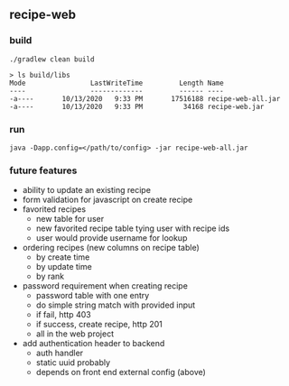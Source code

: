 ## recipe-web

### build
```
./gradlew clean build

> ls build/libs
Mode                LastWriteTime         Length Name
----                -------------         ------ ----
-a----       10/13/2020   9:33 PM       17516188 recipe-web-all.jar
-a----       10/13/2020   9:33 PM          34168 recipe-web.jar
```

### run
```
java -Dapp.config=</path/to/config> -jar recipe-web-all.jar
```

### future features
* ability to update an existing recipe
* form validation for javascript on create recipe
* favorited recipes
    * new table for user
    * new favorited recipe table tying user with recipe ids
    * user would provide username for lookup
* ordering recipes (new columns on recipe table)
    * by create time
    * by update time
    * by rank
* password requirement when creating recipe
    * password table with one entry
    * do simple string match with provided input
    * if fail, http 403
    * if success, create recipe, http 201
    * all in the web project
* add authentication header to backend
    * auth handler
    * static uuid probably
    * depends on front end external config (above)
